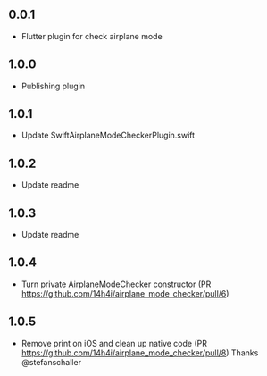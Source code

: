 ## 0.0.1

- Flutter plugin for check airplane mode

## 1.0.0

- Publishing plugin

## 1.0.1

- Update SwiftAirplaneModeCheckerPlugin.swift

## 1.0.2

- Update readme

## 1.0.3

- Update readme

## 1.0.4

- Turn private AirplaneModeChecker constructor (PR https://github.com/14h4i/airplane_mode_checker/pull/6)

## 1.0.5

- Remove print on iOS and clean up native code (PR https://github.com/14h4i/airplane_mode_checker/pull/8)
  Thanks @stefanschaller

